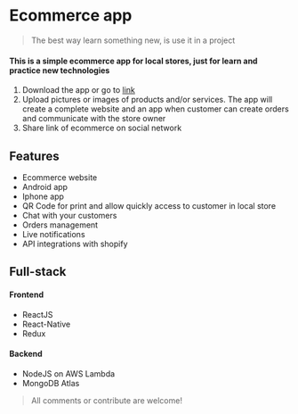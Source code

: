 
# Ecommerce app

> The best way learn something new, is use it in a project

#### This is a simple ecommerce app for local stores, just for learn and practice new technologies
1. Download the app or go to [link](https://jjperez89.github.io/ecommerce/design)
2. Upload pictures or images of products and/or services. The app will create a complete website and an app when customer can create orders and communicate with the store owner
3. Share link of ecommerce on social network

## Features
- Ecommerce website
- Android app
- Iphone app
- QR Code for print and allow quickly access to customer in local store
- Chat with your customers
- Orders management
- Live notifications
- API integrations with shopify

## Full-stack
#### Frontend
- ReactJS
- React-Native
- Redux
#### Backend
- NodeJS on AWS Lambda
- MongoDB Atlas

> All comments or contribute are welcome!
